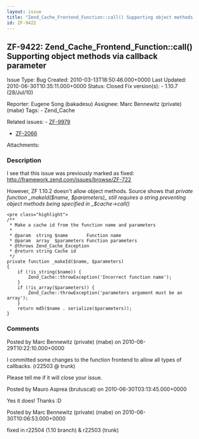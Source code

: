 ```yaml
---
layout: issue
title: "Zend_Cache_Frontend_Function::call() Supporting object methods via callback parameter"
id: ZF-9422
---
```


ZF-9422: Zend\_Cache\_Frontend\_Function::call() Supporting object methods via callback parameter
-------------------------------------------------------------------------------------------------

 Issue Type: Bug Created: 2010-03-13T18:50:46.000+0000 Last Updated: 2010-06-30T10:35:11.000+0000 Status: Closed Fix version(s): - 1.10.7 (28/Jul/10)
 
 Reporter:  Eugene Song (bakadesu)  Assignee:  Marc Bennewitz (private) (mabe)  Tags: - Zend\_Cache
 
 Related issues: - [ZF-9979](/issues/browse/ZF-9979)
- [ZF-2066](/issues/browse/ZF-2066)
 
 Attachments: 
### Description

I see that this issue was previously marked as fixed: <http://framework.zend.com/issues/browse/ZF-722>

However, ZF 1.10.2 doesn't allow object methods. Source shows that _private function \_makeId($name, $parameters)_ still requires a string preventing object methods being specified in _$cache->call()_

 
    <pre class="highlight"> 
    /**
     * Make a cache id from the function name and parameters
     *
     * @param  string $name       Function name
     * @param  array  $parameters Function parameters
     * @throws Zend_Cache_Exception
     * @return string Cache id
     */
    private function _makeId($name, $parameters)
    {
        if (!is_string($name)) {
            Zend_Cache::throwException('Incorrect function name');
        }
        if (!is_array($parameters)) {
            Zend_Cache::throwException('parameters argument must be an array');
        }
        return md5($name . serialize($parameters));
    }
    


 

 

### Comments

Posted by Marc Bennewitz (private) (mabe) on 2010-06-29T10:22:10.000+0000

I committed some changes to the function frontend to allow all types of callbacks. (r22503 @ trunk)

Please tell me if it will close your issue.

 

 

Posted by Mauro Asprea (brutuscat) on 2010-06-30T03:13:45.000+0000

Yes it does! Thanks :D

 

 

Posted by Marc Bennewitz (private) (mabe) on 2010-06-30T10:06:53.000+0000

fixed in r22504 (1.10 branch) & r22503 (trunk)

 

 
